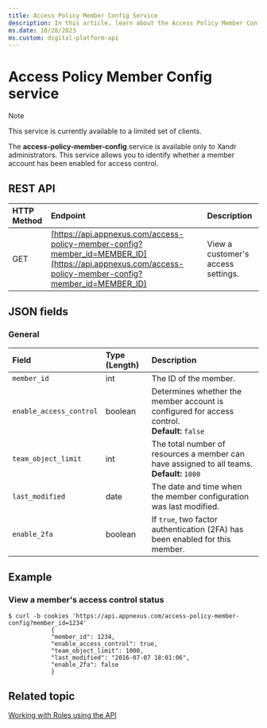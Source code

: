 ```yaml
---
title: Access Policy Member Config Service
description: In this article, learn about the Access Policy Member Config service, their JSON fields, and REST API with thorough example.
ms.date: 10/28/2023
ms.custom: digital-platform-api
---
```


# Access Policy Member Config service

> [!NOTE]
> This service is currently available to a limited set of clients.

The **access-policy-member-config** service is available only to Xandr administrators. This service allows you to identify whether a member account has been enabled for access control.

## REST API

| HTTP Method | Endpoint | Description |
|:---|:---|:---|
| GET | [https://api.appnexus.com/access-policy-member-config?member_id=MEMBER_ID](https://api.appnexus.com/access-policy-member-config?member_id=MEMBER_ID) | View a customer's access settings. |

## JSON fields

### General

| Field | Type (Length) | Description |
|:---|:---|:---|
| `member_id` | int | The ID of the member. |
| `enable_access_control` | boolean | Determines whether the member account is configured for access control.<br>**Default:** `false` |
| `team_object_limit` | int | The total number of resources a member can have assigned to all teams.<br>**Default:** `1000` |
| `last_modified` | date | The date and time when the member configuration was last modified. |
| `enable_2fa` | boolean | If `true`, two factor authentication (2FA) has been enabled for this member. |

## Example

### View a member's access control status

```
$ curl -b cookies 'https://api.appnexus.com/access-policy-member-config?member_id=1234'
            {
            "member_id": 1234,
            "enable_access_control": true,
            "team_object_limit": 1000,
            "last_modified": "2016-07-07 18:01:06",
            "enable_2fa": false
            }
```

## Related topic

[Working with Roles using the API](working-with-roles-using-the-api.md)
